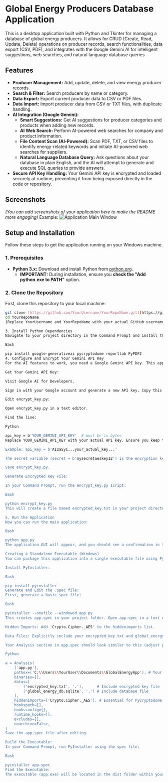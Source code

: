 # Global Energy Producers Database Application

This is a desktop application built with Python and Tkinter for managing a database of global energy producers. It allows for CRUD (Create, Read, Update, Delete) operations on producer records, search functionalities, data export (CSV, PDF), and integrates with the Google Gemini AI for intelligent suggestions, web searches, and natural language database queries.

## Features

* **Producer Management:** Add, update, delete, and view energy producer records.
* **Search & Filter:** Search producers by name or category.
* **Data Export:** Export current producer data to CSV or PDF files.
* **Data Import:** Import producer data from CSV or TXT files, with duplicate handling.
* **AI Integration (Google Gemini):**
    * **Smart Suggestions:** Get AI suggestions for producer categories and products when adding new records.
    * **AI Web Search:** Perform AI-powered web searches for company and product information.
    * **File Content Scan (AI-Powered):** Scan PDF, TXT, or CSV files to identify energy-related keywords and initiate AI-powered web searches for suppliers.
    * **Natural Language Database Query:** Ask questions about your database in plain English, and the AI will attempt to generate and execute SQL queries to provide answers.
* **Secure API Key Handling:** Your Gemini API key is encrypted and loaded securely at runtime, preventing it from being exposed directly in the code or repository.

## Screenshots

*(You can add screenshots of your application here to make the README more engaging)*
Example:
![Application Main Window](path/to/your/screenshot.png)

## Setup and Installation

Follow these steps to get the application running on your Windows machine.

### 1. Prerequisites

* **Python 3.x:** Download and install Python from [python.org](https://www.python.org/downloads/windows/).
    * **IMPORTANT:** During installation, ensure you **check the "Add python.exe to PATH"** option.

### 2. Clone the Repository

First, clone this repository to your local machine:

```bash
git clone [https://github.com/YourUsername/YourRepoName.git](https://github.com/YourUsername/YourRepoName.git)
cd YourRepoName
(Replace YourUsername and YourRepoName with your actual GitHub username and repository name)

3. Install Python Dependencies
Navigate to your project directory in the Command Prompt and install the necessary libraries:

Bash

pip install google-generativeai pycryptodome reportlab PyPDF2
4. Configure and Encrypt Your Gemini API Key
For the AI features to work, you need a Google Gemini API key. This application encrypts your key for security.

Get Your Gemini API Key:

Visit Google AI for Developers.

Sign in with your Google account and generate a new API key. Copy this key.

Edit encrypt_key.py:

Open encrypt_key.py in a text editor.

Find the line:

Python

api_key = b'YOUR_GEMINI_API_KEY'  # must be in bytes
Replace YOUR_GEMINI_API_KEY with your actual API key. Ensure you keep the b' prefix and the single quotes.

Example: api_key = b'AIzaSyC...your_actual_key...'

The secret variable (secret = b'mysecretaeskey12') is the encryption key. For a real-world application, this should be a strong, randomly generated 16-byte key and kept highly secure (e.g., loaded from an environment variable). For this demonstration, ensure the secret in encrypt_key.py matches SECRET_KEY in app.py.

Save encrypt_key.py.

Generate Encrypted Key File:

In your Command Prompt, run the encrypt_key.py script:

Bash

python encrypt_key.py
This will create a file named encrypted_key.txt in your project directory. This file contains your encrypted API key, which app.py will use.

5. Run the Application
Now you can run the main application:

Bash

python app.py
The application GUI will appear, and you should see a confirmation in the console that the Gemini AI API was configured.

Creating a Standalone Executable (Windows)
You can package this application into a single executable file using PyInstaller, allowing others to run it without installing Python or its dependencies.

Install PyInstaller:

Bash

pip install pyinstaller
Generate and Edit the .spec file:
First, generate a basic spec file:

Bash

pyinstaller --onefile --windowed app.py
This creates app.spec in your project folder. Open app.spec in a text editor and make the following crucial modifications:

Hidden Imports: Add 'Crypto.Cipher._AES' to the hiddenimports list.

Data Files: Explicitly include your encrypted_key.txt and global_energy_db.sqlite files in the datas list.

Your Analysis section in app.spec should look similar to this (adjust pathex to your actual path):

Python

a = Analysis(
    ['app.py'],
    pathex=['C:\\Users\\YourUser\\Documents\\GlobalEnergyApp'], # Your project path
    binaries=[],
    datas=[
        ('encrypted_key.txt', '.'),      # Include encrypted key file
        ('global_energy_db.sqlite', '.') # Include database file
    ],
    hiddenimports=['Crypto.Cipher._AES'], # Essential for PyCryptodome
    hookspath=[],
    hooksconfig={},
    runtime_hooks=[],
    excludes=[],
    noarchive=False,
)
Save the app.spec file after editing.

Build the Executable:
In your Command Prompt, run PyInstaller using the spec file:

Bash

pyinstaller app.spec
Find the Executable:
The executable (app.exe) will be located in the dist folder within your project directory (e.g., YourRepoName/dist/app.exe).
